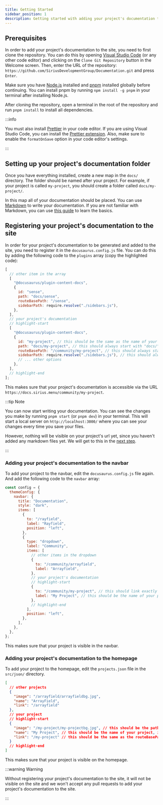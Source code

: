 ```yaml
---
title: Getting Started
sidebar_position: 1
description: Getting started with adding your project's documentation to the site.
---
```


## Prerequisites

In order to add your project's documentation to the site, you need to first clone the repository. You can do this by opening [Visual Studio Code](https://code.visualstudio.com/) (or any other code editor) and clicking on the `Clone Git Repository` button in the Welcome screen. Then, enter the URL of the repository: `https://github.com/SiriusDevelopmentGroup/Documentation.git` and press `Enter`.

Make sure you have [Node.js](https://nodejs.org/en/) installed and [pnpm](https://pnpm.io/) installed globally before continuing. You can install pnpm by running `npm install -g pnpm` in your terminal after installing Node.js.

After cloning the repository, open a terminal in the root of the repository and run `pnpm install` to install all dependencies.

:::info

You must also install [Prettier](https://prettier.io/) in your code editor. If you are using Visual Studio Code, you can install the [Prettier extension](https://marketplace.visualstudio.com/items?itemName=esbenp.prettier-vscode). Also, make sure to enable the `formatOnSave` option in your code editor's settings.

:::

## Setting up your project's documentation folder

Once you have everything installed, create a new map in the `docs/` directory. The folder should be named after your project. For example, if your project is called `my-project`, you should create a folder called `docs/my-project/`.

In this map all of your documentation should be placed. You can use [Markdown](https://www.markdownguide.org/) to write your documentation. If you are not familiar with Markdown, you can use [this guide](https://www.markdownguide.org/basic-syntax/) to learn the basics.

## Registering your project's documentation to the site

In order for your project's documentation to be generated and added to the site, you need to register it in the `docusaurus.config.js` file. You can do this by adding the following code to the `plugins` array (copy the highlighted code):

```js
[
  // other item in the array
  [
    "@docusaurus/plugin-content-docs",
    {
      id: "sense",
      path: "docs/sense",
      routeBasePath: "/sense",
      sidebarPath: require.resolve("./sidebars.js"),
    },
  ],
  // your project's documentation
  // highlight-start
  [
    "@docusaurus/plugin-content-docs",
    {
      id: "my-project", // this should be the same as the name of your project's documentation folder
      path: "docs/my-project", // this should always start with "docs/" and then the name of your project's documentation folder
      routeBasePath: "/community/my-project", // this should always start with "/community/" and then the name of your project's documentation folder, you may customize after that
      sidebarPath: require.resolve("./sidebars.js"), // this should always be the same
      // ... other options
    },
  ],
  // highlight-end
];
```

This makes sure that your project's documentation is accessible via the URL `https://docs.sirius.menu/community/my-project`.

:::tip Note

You can now start writing your documentation. You can see the changes you make by running `pnpm start` (or `pnpm dev`) in your terminal. This will start a local server on `http://localhost:3000/` where you can see your changes every time you save your files.

However, nothing will be visible on your project's url yet, since you haven't added any markdown files yet. We will get to this in the [next step](/faq/guide/add).

:::

### Adding your project's documentation to the navbar

To add your project to the navbar, edit the `docusaurus.config.js` file again. And add the following code to the `navbar` array:

```js
const config = {
  themeConfig: {
    navbar: {
      title: "Documentation",
      style: "dark",
      items: [
        {
          to: "/rayfield",
          label: "Rayfield",
          position: "left",
        },
        {
          type: "dropdown",
          label: "Community",
          items: [
            // other items in the dropdown
            {
              to: "/community/arrayfield",
              label: "Arrayfield",
            },
            // your project's documentation
            // highlight-start
            {
              to: "/community/my-project", // this should link exactly to the routeBasePath you specified in the previous step
              label: "My Project", // this should be the name of your project
            },
            // highlight-end
          ],
          position: "left",
        },
      ],
    },
  },
};
```

This makes sure that your project is visible in the navbar.

### Adding your project's documentation to the homepage

To add your project to the homepage, edit the `projects.json` file in the `src/json/` directory.

```json
[
  // other projects
  {
    "image": "/arrayfield/arrayfieldbg.jpg",
    "name": "ArrayField",
    "link": "/arrayfield"
  },
  // your project
  // highlight-start
  {
    "image": "/my-project/my-projectbg.jpg", // this should be the path to the background image of your project's documentation and must be located in static/img directory, do not include the /img/ part.
    "name": "My Project", // this should be the name of your project, it's just used for the alt text of the image
    "link": "/my-project" // this should be the same as the routeBasePath you specified in the previous step without the /community/ part
  }
  // highlight-end
]
```

This makes sure that your project is visible on the homepage.

:::warning Warning

Without registering your project's documentation to the site, it will not be visible on the site and we won't accept any pull requests to add your project's documentation to the site.

:::
